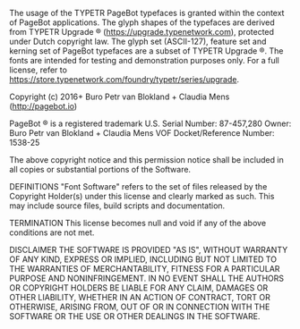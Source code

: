 The usage of the TYPETR PageBot typefaces is granted within the context of PageBot applications. The glyph shapes of the typefaces are derived from TYPETR Upgrade ® (https://upgrade.typenetwork.com), protected under Dutch copyright law.
The glyph set (ASCII-127), feature set and kerning set of PageBot typefaces are a subset of TYPETR Upgrade ®. The fonts are intended for testing and demonstration purposes only. For a full license, refer to https://store.typenetwork.com/foundry/typetr/series/upgrade.

Copyright (c) 2016+ Buro Petr van Blokland + Claudia Mens (http://pagebot.io)

PageBot ® is a registered trademark 
U.S. Serial Number: 87-457,280
Owner: Buro Petr van Blokland + Claudia Mens VOF
Docket/Reference Number: 1538-25     

The above copyright notice and this permission notice shall be included in all copies or substantial portions of the Software.

DEFINITIONS
"Font Software" refers to the set of files released by the Copyright Holder(s) under this license and clearly marked as such. This may include source files, build scripts and documentation.

TERMINATION
This license becomes null and void if any of the above conditions are not met.

DISCLAIMER
THE SOFTWARE IS PROVIDED "AS IS", WITHOUT WARRANTY OF ANY KIND,
EXPRESS OR IMPLIED, INCLUDING BUT NOT LIMITED TO THE WARRANTIES OF
MERCHANTABILITY, FITNESS FOR A PARTICULAR PURPOSE AND NONINFRINGEMENT. IN NO EVENT SHALL THE AUTHORS OR COPYRIGHT HOLDERS BE LIABLE FOR ANY CLAIM, DAMAGES OR OTHER LIABILITY, WHETHER IN AN ACTION OF CONTRACT, TORT OR OTHERWISE, ARISING FROM, OUT OF OR IN CONNECTION WITH THE SOFTWARE OR THE USE OR OTHER DEALINGS IN THE SOFTWARE.
